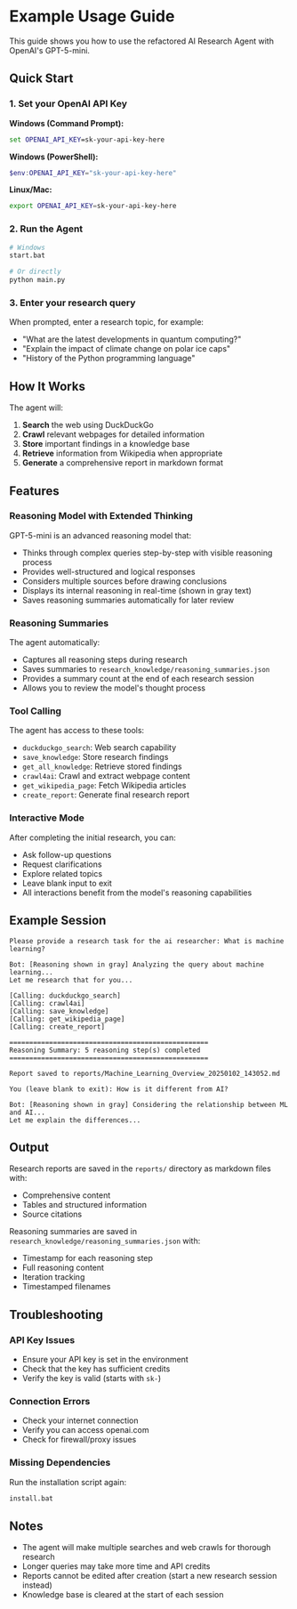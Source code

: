 # Example Usage Guide

This guide shows you how to use the refactored AI Research Agent with OpenAI's GPT-5-mini.

## Quick Start

### 1. Set your OpenAI API Key

**Windows (Command Prompt):**
```cmd
set OPENAI_API_KEY=sk-your-api-key-here
```

**Windows (PowerShell):**
```powershell
$env:OPENAI_API_KEY="sk-your-api-key-here"
```

**Linux/Mac:**
```bash
export OPENAI_API_KEY=sk-your-api-key-here
```

### 2. Run the Agent

```bash
# Windows
start.bat

# Or directly
python main.py
```

### 3. Enter your research query

When prompted, enter a research topic, for example:
- "What are the latest developments in quantum computing?"
- "Explain the impact of climate change on polar ice caps"
- "History of the Python programming language"

## How It Works

The agent will:
1. **Search** the web using DuckDuckGo
2. **Crawl** relevant webpages for detailed information
3. **Store** important findings in a knowledge base
4. **Retrieve** information from Wikipedia when appropriate
5. **Generate** a comprehensive report in markdown format

## Features

### Reasoning Model with Extended Thinking
GPT-5-mini is an advanced reasoning model that:
- Thinks through complex queries step-by-step with visible reasoning process
- Provides well-structured and logical responses
- Considers multiple sources before drawing conclusions
- Displays its internal reasoning in real-time (shown in gray text)
- Saves reasoning summaries automatically for later review

### Reasoning Summaries
The agent automatically:
- Captures all reasoning steps during research
- Saves summaries to `research_knowledge/reasoning_summaries.json`
- Provides a summary count at the end of each research session
- Allows you to review the model's thought process

### Tool Calling
The agent has access to these tools:
- `duckduckgo_search`: Web search capability
- `save_knowledge`: Store research findings
- `get_all_knowledge`: Retrieve stored findings
- `crawl4ai`: Crawl and extract webpage content
- `get_wikipedia_page`: Fetch Wikipedia articles
- `create_report`: Generate final research report

### Interactive Mode
After completing the initial research, you can:
- Ask follow-up questions
- Request clarifications
- Explore related topics
- Leave blank input to exit
- All interactions benefit from the model's reasoning capabilities

## Example Session

```
Please provide a research task for the ai researcher: What is machine learning?

Bot: [Reasoning shown in gray] Analyzing the query about machine learning...
Let me research that for you...

[Calling: duckduckgo_search]
[Calling: crawl4ai]
[Calling: save_knowledge]
[Calling: get_wikipedia_page]
[Calling: create_report]

==================================================
Reasoning Summary: 5 reasoning step(s) completed
==================================================

Report saved to reports/Machine_Learning_Overview_20250102_143052.md

You (leave blank to exit): How is it different from AI?

Bot: [Reasoning shown in gray] Considering the relationship between ML and AI...
Let me explain the differences...
```

## Output

Research reports are saved in the `reports/` directory as markdown files with:
- Comprehensive content
- Tables and structured information
- Source citations

Reasoning summaries are saved in `research_knowledge/reasoning_summaries.json` with:
- Timestamp for each reasoning step
- Full reasoning content
- Iteration tracking
- Timestamped filenames

## Troubleshooting

### API Key Issues
- Ensure your API key is set in the environment
- Check that the key has sufficient credits
- Verify the key is valid (starts with `sk-`)

### Connection Errors
- Check your internet connection
- Verify you can access openai.com
- Check for firewall/proxy issues

### Missing Dependencies
Run the installation script again:
```bash
install.bat
```

## Notes

- The agent will make multiple searches and web crawls for thorough research
- Longer queries may take more time and API credits
- Reports cannot be edited after creation (start a new research session instead)
- Knowledge base is cleared at the start of each session
